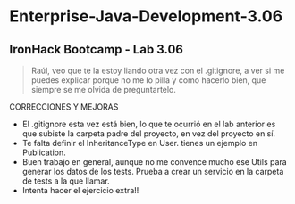 # Enterprise-Java-Development-3.06
## IronHack Bootcamp - Lab 3.06

> Raúl, veo que te la estoy liando otra vez con el .gitignore, a ver si me puedes explicar porque no me lo pilla y como hacerlo bien, que siempre se me olvida de preguntartelo.


CORRECCIONES Y MEJORAS
- El .gitignore esta vez está bien, lo que te ocurrió en el lab anterior es que subiste la carpeta padre del proyecto, en vez del proyecto en sí.
- Te falta definir el InheritanceType en User. tienes un ejemplo en Publication.
- Buen trabajo en general, aunque no me convence mucho ese Utils para generar los datos de los tests. Prueba a crear un servicio en la carpeta de tests a la que llamar.
- Intenta hacer el ejercicio extra!!
